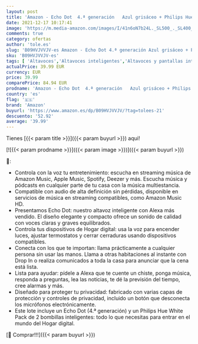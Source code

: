 ```yaml
---
layout: post
title: 'Amazon - Echo Dot  4.ª generación   Azul grisáceo + Philips Hue White Pack de 2 bombillas inteligentes  compatible con Alexa - Kit de inicio de Hogar digital'
date: 2021-12-17 10:17:41
image: 'https://m.media-amazon.com/images/I/41n6oN7b24L._SL500_._SL400_.jpg'
comments: true
category: ofertas
author: 'tole.es'
slug: 'B09HVJVVJV-es Amazon - Echo Dot 4.ª generación Azul grisáceo + Philips...'
sku: 'B09HVJVVJV-es'
tags: [ 'Altavoces','Altavoces inteligentes','Altavoces y pantallas inteligentes Echo','Dispositivos Amazon','Dispositivos Amazon y Accesorios','Electrónica','Equipos de audio y Hi-Fi','alexa','amazon','hue','philips', ]
actualPrice: 39.99 EUR
currency: EUR
price: 39.99
comparePrice: 84.94 EUR
prodname: 'Amazon - Echo Dot  4.ª generación   Azul grisáceo + Philips Hue White Pack de 2 bombillas inteligentes  compatible con Alexa - Kit de inicio de Hogar digital'
country: 'es'
flag: '🇪🇸'
brand: 'Amazon'
buyurl: 'https://www.amazon.es/dp/B09HVJVVJV/?tag=tolees-21'
descuento: '52.92'
average: '39.99'
---
```


Tienes [{{< param title >}}]({{< param buyurl >}}) aqui!

[![{{< param prodname >}}]({{< param image >}})]({{< param buyurl >}})

🔎:

- Controla con la voz tu entretenimiento: escucha en streaming música de Amazon Music, Apple Music, Spotify, Deezer y más. Escucha música y pódcasts en cualquier parte de tu casa con la música multiestancia.
- Compatible con audio de alta definición sin pérdidas, disponible en servicios de música en streaming compatibles, como Amazon Music HD.
- Presentamos Echo Dot: nuestro altavoz inteligente con Alexa más vendido. El diseño elegante y compacto ofrece un sonido de calidad con voces claras y graves equilibrados.
- Controla tus dispositivos de Hogar digital: usa la voz para encender luces, ajustar termostatos y cerrar cerraduras usando dispositivos compatibles.
- Conecta con los que te importan: llama prácticamente a cualquier persona sin usar las manos. Llama a otras habitaciones al instante con Drop In o realiza comunicados a toda la casa para anunciar que la cena está lista.
- Lista para ayudar: pídele a Alexa que te cuente un chiste, ponga música, responda a preguntas, lea las noticias, te dé la previsión del tiempo, cree alarmas y más.
- Diseñado para proteger tu privacidad: fabricado con varias capas de protección y controles de privacidad, incluido un botón que desconecta los micrófonos electrónicamente.
- Este lote incluye un Echo Dot (4.ª generación) y un Philips Hue White Pack de 2 bombillas inteligentes: todo lo que necesitas para entrar en el mundo del Hogar digital.

[🛒 Comprar!!!]({{< param buyurl >}})
